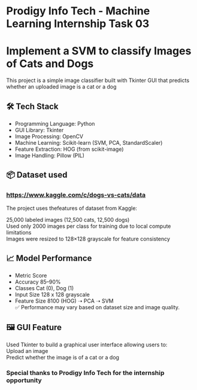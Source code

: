 # Prodigy Info Tech - Machine Learning Internship Task 03  
# Implement a SVM to classify Images of Cats and Dogs  
This project is a simple image classifier built with Tkinter GUI that predicts whether an uploaded image is a cat or a dog  

## 🛠️ Tech Stack  
- Programming Language: Python  
- GUI Library: Tkinter  
- Image Processing: OpenCV  
- Machine Learning: Scikit-learn (SVM, PCA, StandardScaler)  
- Feature Extraction: HOG (from scikit-image)  
- Image Handling: Pillow (PIL)  
## 📦 Dataset  used
###  https://www.kaggle.com/c/dogs-vs-cats/data   
The project uses thefeatures of dataset from Kaggle:  

25,000 labeled images (12,500 cats, 12,500 dogs)  
Used only 2000 images per class for training due to local compute limitations  
Images were resized to 128×128 grayscale for feature consistency  
## 📈 Model Performance  
- Metric	Score  
- Accuracy	85–90%  
- Classes	Cat (0), Dog (1)  
- Input Size	128 x 128 grayscale  
- Feature Size	8100 (HOG) ➝ PCA ➝ SVM  
✅ Performance may vary based on dataset size and image quality.  

## 🖼️ GUI Feature  
Used Tkinter to build a graphical user interface allowing users to:  
Upload an image  
Predict whether the image is of a cat or a dog 

 ### Special thanks to Prodigy Info Tech for the internship opportunity  
